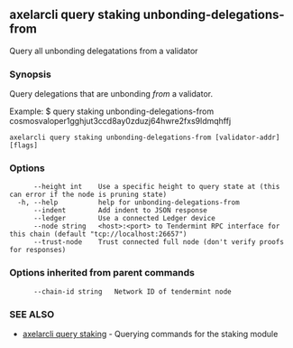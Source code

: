 ## axelarcli query staking unbonding-delegations-from

Query all unbonding delegatations from a validator

### Synopsis

Query delegations that are unbonding _from_ a validator.

Example:
$ <appcli> query staking unbonding-delegations-from cosmosvaloper1gghjut3ccd8ay0zduzj64hwre2fxs9ldmqhffj

```
axelarcli query staking unbonding-delegations-from [validator-addr] [flags]
```

### Options

```
      --height int    Use a specific height to query state at (this can error if the node is pruning state)
  -h, --help          help for unbonding-delegations-from
      --indent        Add indent to JSON response
      --ledger        Use a connected Ledger device
      --node string   <host>:<port> to Tendermint RPC interface for this chain (default "tcp://localhost:26657")
      --trust-node    Trust connected full node (don't verify proofs for responses)
```

### Options inherited from parent commands

```
      --chain-id string   Network ID of tendermint node
```

### SEE ALSO

- [axelarcli query staking](axelarcli_query_staking.md)	 - Querying commands for the staking module
